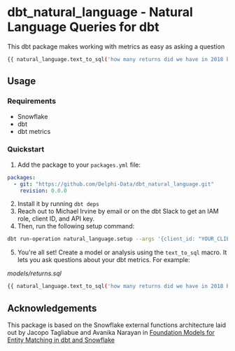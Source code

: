 # dbt_natural_language - Natural Language Queries for dbt

This dbt package makes working with metrics as easy as asking a question

```bash
{{ natural_language.text_to_sql('how many returns did we have in 2018 by customer?') }}
```

## Usage

### Requirements

- Snowflake
- dbt
- dbt metrics

### Quickstart

1. Add the package to your `packages.yml` file:

```yaml
packages:
  - git: "https://github.com/Delphi-Data/dbt_natural_language.git"
    revision: 0.0.0
```

2. Install it by running `dbt deps`
3. Reach out to Michael Irvine by email or on the dbt Slack to get an IAM role, client ID, and API key.
4. Then, run the following setup command:

```bash
dbt run-operation natural_language.setup --args '{client_id: "YOUR_CLIENT_ID", api_key: "YOUR_API_KEY", iam_role: "YOUR_IAM_ROLE"}'
```

5. You're all set! Create a model or analysis using the `text_to_sql` macro. It lets you ask questions about your dbt metrics. For example:

_models/returns.sql_

```bash
{{ natural_language.text_to_sql('how many returns did we have in 2018 by customer?') }}
```

## Acknowledgements

This package is based on the Snowflake external functions architecture laid out by Jacopo Tagliabue and Avanika Narayan in [Foundation Models for Entity Matching in dbt and Snowflake](https://github.com/jacopotagliabue/foundation-models-for-dbt-entity-matching)
